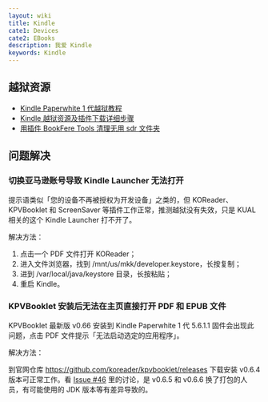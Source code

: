 ```yaml
---
layout: wiki
title: Kindle
cate1: Devices
cate2: EBooks
description: 我爱 Kindle
keywords: Kindle
---
```


## 越狱资源

- [Kindle Paperwhite 1 代越狱教程](https://bookfere.com/post/512.html)
- [Kindle 越狱资源及插件下载详细步骤](https://bookfere.com/post/311.html)
- [用插件 BookFere Tools 清理无用 sdr 文件夹](https://bookfere.com/post/480.html)

## 问题解决

### 切换亚马逊账号导致 Kindle Launcher 无法打开

提示语类似「您的设备不再被授权为开发设备」之类的，但 KOReader、KPVBooklet 和 ScreenSaver 等插件工作正常，推测越狱没有失效，只是 KUAL 相关的这个 Kindle Launcher 打不开了。

解决方法：

1. 点击一个 PDF 文件打开 KOReader；
2. 进入文件浏览器，找到 /mnt/us/mkk/developer.keystore，长按复制；
3. 进到 /var/local/java/keystore 目录，长按粘贴；
4. 重启 Kindle。

### KPVBooklet 安装后无法在主页直接打开 PDF 和 EPUB 文件

KPVBooklet 最新版 v0.66 安装到 Kindle Paperwhite 1 代 5.6.1.1 固件会出现此问题，点击 PDF 文件提示「无法启动选定的应用程序」。

解决方法：

到官网仓库 <https://github.com/koreader/kpvbooklet/releases> 下载安装 v0.6.4 版本可正常工作。看 [Issue #46](https://github.com/koreader/kpvbooklet/issues/46) 里的讨论，是 v0.6.5 和 v0.6.6 换了打包的人员，有可能使用的 JDK 版本等有差异导致的。
